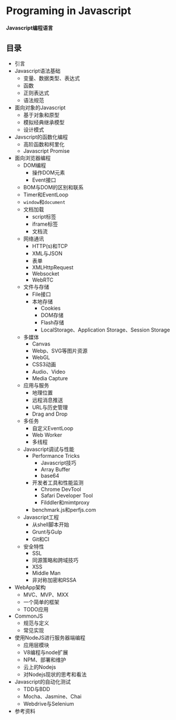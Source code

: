 # Programing in Javascript

**Javascript编程语言**

## 目录

* 引言
* Javascript语法基础
    * 变量、数据类型、表达式
    * 函数
    * 正则表达式
    * 语法规范
* 面向对象的Javascript
    * 基于对象和原型
    * 模拟经典继承模型
    * 设计模式
* Javscript的函数化编程
    * 高阶函数和柯里化
    * Javascript Promise
* 面向浏览器编程
    * DOM编程
        * 操作DOM元素
        * Event接口
    * BOM与DOM的区别和联系
    * Timer和EventLoop
    * `window`和`document`
    * 文档加载
        * script标签
        * iframe标签
        * 文档流
    * 网络通讯
        * HTTP(s)和TCP
        * XML与JSON
        * 表单
        * XMLHttpRequest
        * Websocket
        * WebRTC
    * 文件与存储
        * File接口
        * 本地存储
            * Cookies
            * DOM存储
            * Flash存储
            * LocalStorage、Application Storage、Session Storage
    * 多媒体
        * Canvas
        * Webp、SVG等图片资源
        * WebGL
        * CSS3动画
        * Audio、Video
        * Media Capture
    * 应用与服务
        * 地理位置
        * 远程消息推送
        * URL与历史管理
        * Drag and Drop
    * 多任务
        * 自定义EventLoop
        * Web Worker
        * 多线程
    * Javascript调试与性能
        * Performance Tricks
            * Javascript技巧
            * Array Buffer
            * base64
        * 开发者工具和性能监测
            * Chrome DevTool
            * Safari Developer Tool
            * Filddler和mimtproxy
        * benchmark.js和perfjs.com
    * Javascript工程
        * 从shell脚本开始
        * Grunt与Gulp
        * Git和CI
    * 安全特性
        * SSL
        * 同源策略和跨域技巧
        * XSS
        * Middle Man
        * 非对称加密和RSSA
* WebApp架构
    * MVC、MVP、MXX
    * 一个简单的框架
    * TODO应用
* CommonJS
    * 规范与定义
    * 常见实现
* 使用NodeJS进行服务器端编程
    * 应用层模块
    * V8编程与node扩展
    * NPM、部署和维护
    * 云上的Nodejs
    * 对Nodejs现状的思考和看法
* Javascript的自动化测试
    * TDD与BDD
    * Mocha、Jasmine、Chai
    * Webdrive与Selenium
* 参考资料